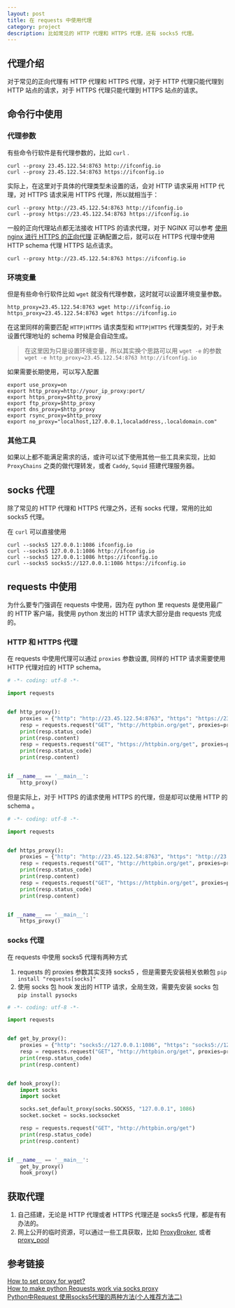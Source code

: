 ```yaml
---
layout: post
title: 在 requests 中使用代理
category: project
description: 比如常见的 HTTP 代理和 HTTPS 代理，还有 socks5 代理。
---
```


## 代理介绍

对于常见的正向代理有 HTTP 代理和 HTTPS 代理，对于 HTTP 代理只能代理到 HTTP 站点的请求，对于 HTTPS 代理只能代理到 HTTPS 站点的请求。

## 命令行中使用

### 代理参数
有些命令行软件是有代理参数的，比如 `curl` .

```
curl --proxy 23.45.122.54:8763 http://ifconfig.io
curl --proxy 23.45.122.54:8763 https://ifconfig.io
```

实际上，在这里对于具体的代理类型未设置的话，会对 HTTP 请求采用 HTTP 代理，对 HTTPS 请求采用 HTTPS 代理，所以就相当于：

```
curl --proxy http://23.45.122.54:8763 http://ifconfig.io
curl --proxy https://23.45.122.54:8763 https://ifconfig.io
```

一般的正向代理站点都无法接收 HTTPS 的请求代理，对于 NGINX 可以参考 [使用 nginx 进行 HTTPS 的正向代理](https://windard.com/project/2016/11/13/About-Nginx) 正确配置之后，就可以在 HTTPS 代理中使用 HTTP schema 代理 HTTPS 站点请求。

```
curl --proxy http://23.45.122.54:8763 https://ifconfig.io
```

### 环境变量

但是有些命令行软件比如 `wget` 就没有代理参数，这时就可以设置环境变量参数。

```
http_proxy=23.45.122.54:8763 wget http://ifconfig.io
https_proxy=23.45.122.54:8763 wget https://ifconfig.io
```

在这里同样的需要匹配 `HTTP|HTTPS` 请求类型和 `HTTP|HTTPS` 代理类型的，对于未设置代理地址的 schema 时候是会自动生成。

> 在这里因为只是设置环境变量，所以其实换个思路可以用 `wget -e` 的参数 `wget -e http_proxy=23.45.122.54:8763 http://ifconfig.io`

如果需要长期使用，可以写入配置

```
export use_proxy=on
export http_proxy=http://your_ip_proxy:port/
export https_proxy=$http_proxy
export ftp_proxy=$http_proxy
export dns_proxy=$http_proxy
export rsync_proxy=$http_proxy
export no_proxy="localhost,127.0.0.1,localaddress,.localdomain.com"
```

### 其他工具

如果以上都不能满足需求的话，或许可以试下使用其他一些工具来实现，比如 `ProxyChains` 之类的做代理转发，或者 `Caddy`, `Squid` 搭建代理服务器。

## socks 代理

除了常见的 HTTP 代理和 HTTPS 代理之外，还有 socks 代理，常用的比如 socks5 代理。

在 `curl` 可以直接使用

```
curl --socks5 127.0.0.1:1086 ifconfig.io
curl --socks5 127.0.0.1:1086 http://ifconfig.io
curl --socks5 127.0.0.1:1086 https://ifconfig.io
curl --socks5 socks5://127.0.0.1:1086 https://ifconfig.io
```

## requests 中使用

为什么要专门强调在 requests 中使用，因为在 python 里 requests 是使用最广的 HTTP 客户端，我使用 python 发出的 HTTP 请求大部分是由 requests 完成的。

### HTTP 和 HTTPS 代理

在 requests 中使用代理可以通过 `proxies` 参数设置, 同样的 HTTP 请求需要使用 HTTP 代理对应的 HTTP schema。

```python
# -*- coding: utf-8 -*-

import requests


def http_proxy():
    proxies = {"http": "http://23.45.122.54:8763", "https": "https://23.45.122.54:8763"}
    resp = requests.request("GET", "http://httpbin.org/get", proxies=proxies)
    print(resp.status_code)
    print(resp.content)
    resp = requests.request("GET", "https://httpbin.org/get", proxies=proxies)
    print(resp.status_code)
    print(resp.content)


if __name__ == '__main__':
    http_proxy()
```

但是实际上，对于 HTTPS 的请求使用 HTTPS 的代理，但是却可以使用 HTTP 的 schema 。

```python
# -*- coding: utf-8 -*-

import requests


def https_proxy():
    proxies = {"http": "http://23.45.122.54:8763", "https": "http://23.45.122.54:8763"}
    resp = requests.request("GET", "http://httpbin.org/get", proxies=proxies)
    print(resp.status_code)
    print(resp.content)
    resp = requests.request("GET", "https://httpbin.org/get", proxies=proxies)
    print(resp.status_code)
    print(resp.content)


if __name__ == '__main__':
    https_proxy()

```

### socks 代理

在 requests 中使用 socks5 代理有两种方式
1. requests 的 proxies 参数其实支持 socks5 ，但是需要先安装相关依赖包 `pip install "requests[socks]"`
2. 使用 socks 包 hook 发出的 HTTP 请求，全局生效，需要先安装 socks 包 `pip install pysocks`

```python
# -*- coding: utf-8 -*-

import requests


def get_by_proxy():
    proxies = {"http": "socks5://127.0.0.1:1086", "https": "socks5://127.0.0.1:1086"}
    resp = requests.request("GET", "http://httpbin.org/get", proxies=proxies)
    print(resp.status_code)
    print(resp.content)


def hook_proxy():
    import socks
    import socket

    socks.set_default_proxy(socks.SOCKS5, "127.0.0.1", 1086)
    socket.socket = socks.socksocket

    resp = requests.request("GET", "http://httpbin.org/get")
    print(resp.status_code)
    print(resp.content)


if __name__ == '__main__':
    get_by_proxy()
    hook_proxy()

```

## 获取代理

1. 自己搭建，无论是 HTTP 代理或者 HTTPS 代理还是 socks5 代理，都是有有办法的。
2. 网上公开的临时资源，可以通过一些工具获取，比如 [ProxyBroker](https://github.com/constverum/ProxyBroker), 或者 [proxy_pool](https://github.com/jhao104/proxy_pool)

## 参考链接

[How to set proxy for wget?](https://stackoverflow.com/questions/11211705/how-to-set-proxy-for-wget)    
[How to make python Requests work via socks proxy](https://stackoverflow.com/questions/12601316/how-to-make-python-requests-work-via-socks-proxy)      
[Python中Request 使用socks5代理的两种方法(个人推荐方法二)](https://doomzhou.github.io/coder/2015/03/09/Python-Requests-socks-proxy.html)                
